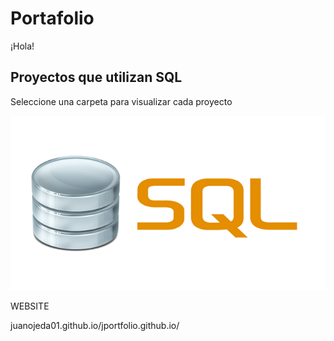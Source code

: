 # Portafolio  

¡Hola!

## Proyectos que utilizan SQL
Seleccione una carpeta para visualizar cada proyecto


![SQL LOGO](02.png)


WEBSITE

juanojeda01.github.io/jportfolio.github.io/
